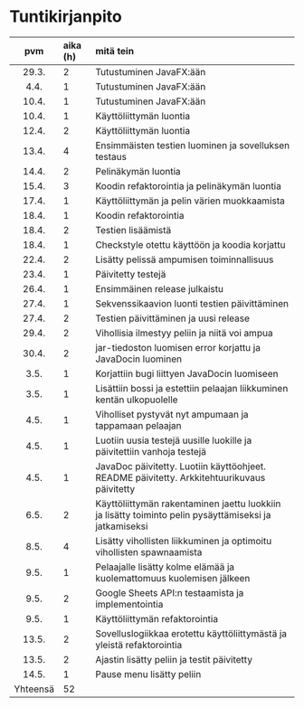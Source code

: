 # Tuntikirjanpito

| pvm | aika (h) | mitä tein  |
| :----:|:-----| :-----|
| 29.3. | 2    | Tutustuminen JavaFX:ään |
| 4.4.  | 1    | Tutustuminen JavaFX:ään |
| 10.4. | 1    | Tutustuminen JavaFX:ään |
| 10.4. | 1    | Käyttöliittymän luontia |
| 12.4. | 2    | Käyttöliittymän luontia |
| 13.4. | 4    | Ensimmäisten testien luominen ja sovelluksen testaus |
| 14.4. | 2    | Pelinäkymän luontia |
| 15.4. | 3    | Koodin refaktorointia ja pelinäkymän luontia |
| 17.4. | 1    | Käyttöliittymän ja pelin värien muokkaamista |
| 18.4. | 1    | Koodin refaktorointia |
| 18.4. | 2    | Testien lisäämistä |
| 18.4. | 1    | Checkstyle otettu käyttöön ja koodia korjattu |
| 22.4. | 2    | Lisätty pelissä ampumisen toiminnallisuus |
| 23.4. | 1    | Päivitetty testejä |
| 26.4. | 1    | Ensimmäinen release julkaistu |
| 27.4. | 1    | Sekvenssikaavion luonti testien päivittäminen |
| 27.4. | 2    | Testien päivittäminen ja uusi release |
| 29.4. | 2    | Vihollisia ilmestyy peliin ja niitä voi ampua |
| 30.4. | 2    | jar-tiedoston luomisen error korjattu ja JavaDocin luominen |
| 3.5.  | 1    | Korjattiin bugi liittyen JavaDocin luomiseen |
| 3.5.  | 1    | Lisättiin bossi ja estettiin pelaajan liikkuminen kentän ulkopuolelle |
| 4.5.  | 1    | Viholliset pystyvät nyt ampumaan ja tappamaan pelaajan |
| 4.5.  | 1    | Luotiin uusia testejä uusille luokille ja päivitettiin vanhoja testejä |
| 4.5.  | 1    | JavaDoc päivitetty. Luotiin käyttöohjeet. README päivitetty. Arkkitehtuurikuvaus päivitetty |
| 6.5.  | 2    | Käyttöliittymän rakentaminen jaettu luokkiin ja lisätty toiminto pelin pysäyttämiseksi ja jatkamiseksi |
| 8.5.  | 4    | Lisätty vihollisten liikkuminen ja optimoitu vihollisten spawnaamista |
| 9.5.  | 1    | Pelaajalle lisätty kolme elämää ja kuolemattomuus kuolemisen jälkeen |
| 9.5.  | 2    | Google Sheets API:n testaamista ja implementointia |
| 9.5.  | 1    | Käyttöliittymän refaktorointia |
| 13.5.  | 2    | Sovelluslogiikkaa erotettu käyttöliittymästä ja yleistä refaktorointia |
| 13.5.  | 2    | Ajastin lisätty peliin ja testit päivitetty |
| 14.5.  | 1    | Pause menu lisätty peliin |
| Yhteensä | 52    |

